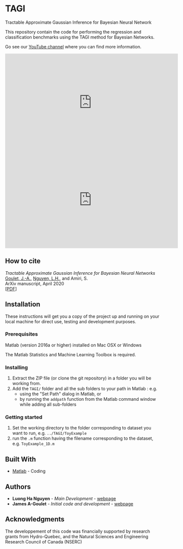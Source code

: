 # TAGI
Tractable Approximate Gaussian Inference for Bayesian Neural Network

This repository contain the code for performing the regression and classification benchmarks using the TAGI method for Bayesian Networks.
    
Go see our [YouTube channel](https://www.youtube.com/channel/UC8wFqCVts-0Xze2qjiGE4uQ/) where you can find more information.

<iframe width="560" height="315" src="https://www.youtube.com/embed/jqd3Bj0q2Sc" frameborder="0" allow="accelerometer; autoplay; encrypted-media; gyroscope; picture-in-picture" allowfullscreen></iframe>

<iframe width="560" height="315" src="https://www.youtube.com/embed/5vxTgYYFmlM" frameborder="0" allow="accelerometer; autoplay; encrypted-media; gyroscope; picture-in-picture" allowfullscreen></iframe>

## How to cite

*Tractable Approximate Gaussian Inference for Bayesian Neural Networks*<br/>[Goulet, J.-A.](https://www.polymtl.ca/cgm/jagoulet/Site/Goulet_web_page_MAIN.html), [Nguyen, L.H.](https://www.polymtl.ca/cgm/jagoulet/Site/Goulet_web_page_LHNGUYEN.html), and Amiri, S.<br/>ArXiv manuscript, April 2020<br/>[[PDF](https://www.polymtl.ca/cgm/jagoulet/Site/Papers/Gaudot_et_al_2019_ICASP13.pdf)]

## Installation

These instructions will get you a copy of the project up and running on your local machine for direct use, testing and development purposes. 

### Prerequisites

Matlab (version 2016a or higher) installed on Mac OSX or Windows

The Matlab Statistics and Machine Learning Toolbox is required.

### Installing

1. Extract the ZIP file (or clone the git repository) in a folder you will be working from. 
2. Add the `TAGI/` folder and all the sub folders to your path in Matlab : e.g. 
    - using the "Set Path" dialog in Matlab, or 
    - by running the `addpath` function from the Matlab command window while adding all sub-folders

### Getting started

1. Set the working directory to the folder corresponding to dataset you want to run, e.g. `../TAGI/ToyExample`
2. run the `.m` function having the filename corresponding to the dataset, e.g. `ToyExample_1D.m`

## Built With

* [Matlab](https://www.mathworks.com/products/matlab.html) - Coding

## Authors
* **Luong Ha Nguyen** - *Main Development* - [webpage](http://www.polymtl.ca/cgm/jagoulet/Site/Goulet_web_page_LHNGUYEN.html)
* **James A-Goulet** - *Initial code and development* - [webpage](http://www.polymtl.ca/cgm/jagoulet/Site/Goulet_web_page_MAIN.html)

## Acknowledgments
The developpement of this code was financially supported by research grants from Hydro-Quebec, and the Natural Sciences and Engineering Research Council of Canada (NSERC)
